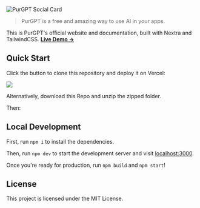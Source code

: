 ![PurGPT Social Card](https://raw.githubusercontent.com/Sidd-underscore/purgpt-redesign/main/public/purgpt-social-card.png)

> PurGPT is a free and amazing way to use AI in your apps.

This is PurGPT's official website and documentation, built with Nextra and TailwindCSS. [**Live Demo →**](purgpt-redesign.nextra.app)

## Quick Start

Click the button to clone this repository and deploy it on Vercel:

[![](https://vercel.com/button)](https://vercel.com/new/clone?s=https://github.com/Sidd-underscore/purgpt-redesign&showOptionalTeamCreation=false)

Alternatively, download this Repo and unzip the zipped folder.

Then:

## Local Development

First, run `npm i` to install the dependencies.

Then, run `npm dev` to start the development server and visit [localhost:3000](localhost:300).

Once you're ready for production, run `npm build` and `npm start`!

## License

This project is licensed under the MIT License.

